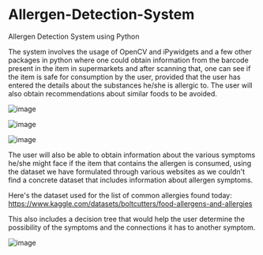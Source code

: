 # Allergen-Detection-System
Allergen Detection System using Python 

The system involves the usage of OpenCV and iPywidgets and a few other packages in python where one could obtain information from the barcode present in the item in supermarkets and after scanning that, one can see if the item is safe for consumption by the user, provided that the user has entered the details about the substances he/she is allergic to. The user will also obtain recommendations about similar foods to be avoided.

![image](https://user-images.githubusercontent.com/83465612/171028089-471981de-09cb-486a-bd09-2ea2d59143c6.png)

![image](https://user-images.githubusercontent.com/83465612/171028337-fe521456-edec-4460-863f-84462ff5c55e.png)

![image](https://user-images.githubusercontent.com/83465612/171028397-89558573-0ef5-4d31-a732-efc3903b37b8.png)


The user will also be able to obtain information about the various symptoms he/she might face if the item that contains the allergen is consumed, using the dataset we have formulated through various websites as we couldn't find a concrete dataset that includes information about allergen symptoms.

Here's the dataset used for the list of common allergies found today:
https://www.kaggle.com/datasets/boltcutters/food-allergens-and-allergies


This also includes a decision tree that would help the user determine the possibility of the symptoms and the connections it has to another symptom.

![image](https://user-images.githubusercontent.com/83465612/171028175-3182aae8-1bf3-42cd-ab00-0470540d8804.png)

